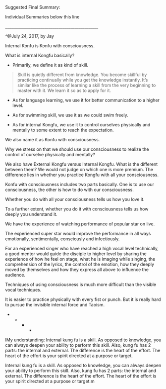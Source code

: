 

Suggested Final Summary: 









Individual Summaries below this line 

\_\_\_\_\_\_\_\_\_\_\_\_\_\_\_\_\_\_\_\_\_\_\_\_\_\_\_\_\_\_\_\_\_\_\_\_\_\_\_\_\_\_\_\_\_\_\_

_^_@July 24, 2017, by Jay

Internal Konfu is Konfu with consciousness.

What is internal Kongfu basically?

* Primarily, we define it as kind of skill.  

> Skill is quietly different from knowledge. You become skillful by practicing continually while you get the knowledge instantly. It’s similar like the process of learning a skill from the very beginning to master with it. We learn it so as to apply for it.

* As for language learning, we use it for better communication to a higher level.

* As for swimming skill, we use it as we could swim freely.

* As for internal Kongfu, we use it to control ourselves physically and mentally to some extent to reach the expectation.

We also name it as Konfu with consciousness.

Why we stress on that we should use our consciousness to realize the control of ourselve physically and mentally?

We also have External Kongfu versus Internal Kongfu. What is the different between them? We would not judge on which one is more premium. The difference lies in whether you practice Kongfu with all your consciousness.

Konfu with consciousness includes two parts basically. One is to use our consciousness, the other is how to do with our consciousness.

Whether you do with all your consciousness tells us how you love it.

To a further extent, whether you do it with consciousness tells us how deeply you understand it.

We have the experience of watching performance of popular star on live.

The experienced super star would improve the performance in all ways emotionally, sentimentally, consciously and infectiously.

For an experienced singer who have reached a high vocal level technically, a good mentor would guide the disciple to higher level by sharing the experience of how he feel on stage, what he is imaging while singing, the comprehension of the lyrics, the control of the emotion, how they deeply moved by themselves and how they express all above to influence the audience.

Techniques of using consciousness is much more difficult than the visible vocal techniques.

It is easier to practice physically with every fist or punch. But it is really hard to pursue the invisible internal force and Taoism.

* * * -

IMy understanding: Internal kung fu is a skill. As opposed to knowledge, you can always deepen your ability to perform this skill. Also, kung fu has 2 parts: the internal and external. The difference is the heart of the effort. The heart of the effort is your spirit directed at a purpose or target.

Internal kung fu is a skill. As opposed to knowledge, you can always deepen your ability to perform this skill. Also, kung fu has 2 parts: the internal and external. The difference is the heart of the effort. The heart of the effort is your spirit directed at a purpose or target.m

